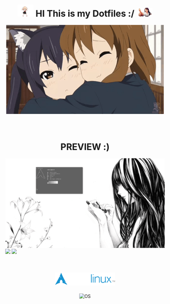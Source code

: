 <h1 align="center">
      <img src="preview/shigure-ui-dance.gif" width="50">
    HI This is my Dotfiles :/
      <img src="preview/nagatoro-laughing.gif" width="50">
  </h1>
<p align="center">
  <img align="center" src="preview/hugs.gif" alt="GIF" />
  
</p>
  <br>
  <br>
  <h1 align="center">PREVIEW :)</h1>
  <img src="preview/Sat Sep 28 09_16_56 PM +03 2024.png">
  <img src="preview/Sat Sep 28 09:10:37 PM +03 2024.png">
  <img src="preview/Sat Sep 28 11:25:10 PM +03 2024.png">
 <br>
  <br>

<h1 align="center">
  <img alt="Logo" title="Logo" src="/preview/logo.png" />
</h1>

<p align="center">
  <img src="https://img.shields.io/static/v1?label=ARCH&message=DWM&color=7393B3&labelColor=black" alt="OS" />
</p>
